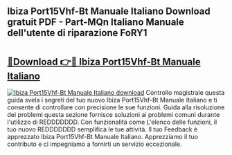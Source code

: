## Ibiza Port15Vhf-Bt Manuale Italiano Download gratuit PDF - Part-MQn Italiano Manuale dell'utente di riparazione FoRY1

# <h2><a href="http://dfff7w.blite.top/?on=Ibiza+Port15Vhf-Bt+Manuale+Italiano">🔗Download 👉🔴 Ibiza Port15Vhf-Bt Manuale Italiano</a></h2>

[![Ibiza Port15Vhf-Bt Manuale Italiano download](https://i.imgur.com/lujVjoI.png)](http://dfff7w.blite.top/?on=Ibiza+Port15Vhf-Bt+Manuale+Italiano)
Controllo magistrale questa guida svela i segreti del tuo nuovo Ibiza Port15Vhf-Bt Manuale Italiano e ti consente di controllare con precisione le sue funzioni. Guida alla risoluzione dei problemi questa sezione fornisce soluzioni ai problemi comuni durante l'utilizzo di REDDDDDDD. Con funzionalità come L'elenco delle funzioni, il tuo nuovo REDDDDDDD semplifica le tue attività. Il tuo Feedback è apprezzato Ibiza Port15Vhf-Bt Manuale Italiano. Apprezziamo il tuo contributo e ci impegniamo a fornirti un servizio eccezionale.
